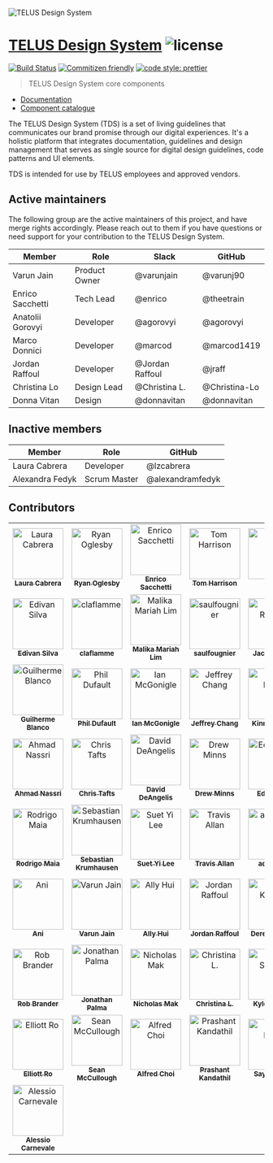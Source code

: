 ![TELUS Design System](https://cdn.rawgit.com/telusdigital/tds-core/1627991c/guide/Logo.svg)

# [TELUS Design System](https://tds.telus.com) ![license](https://img.shields.io/github/license/telus/tds-core.svg?style=flat-square)

[![Build Status][circle-image]][circle-url]
[![Commitizen friendly](https://img.shields.io/badge/commitizen-friendly-brightgreen.svg?style=for-the-badge)](http://commitizen.github.io/cz-cli/)
[![code style: prettier](https://img.shields.io/badge/code_style-prettier-ff69b4.svg?style=for-the-badge)](https://github.com/prettier/prettier)

> TELUS Design System core components

- [Documentation](https://tds.telus.com)
- [Component catalogue](https://tds.telus.com/components/index.html)

The TELUS Design System (TDS) is a set of living guidelines that communicates our brand promise through our digital experiences.
It's a holistic platform that integrates documentation, guidelines and design management that serves as single source for
digital design guidelines, code patterns and UI elements.

TDS is intended for use by TELUS employees and approved vendors.

## Active maintainers

The following group are the active maintainers of this project, and have merge rights accordingly. Please reach out to them if you have questions or need support for your contribution to the TELUS Design System.

| Member           | Role          | Slack           | GitHub        |
| ---------------- | ------------- | --------------- | ------------- |
| Varun Jain       | Product Owner | @varunjain      | @varunj90     |
| Enrico Sacchetti | Tech Lead     | @enrico         | @theetrain    |
| Anatolii Gorovyi | Developer     | @agorovyi       | @agorovyi     |
| Marco Donnici    | Developer     | @marcod         | @marcod1419   |
| Jordan Raffoul   | Developer     | @Jordan Raffoul | @jraff        |
| Christina Lo     | Design Lead   | @Christina L.   | @Christina-Lo |
| Donna Vitan      | Design        | @donnavitan     | @donnavitan   |

## Inactive members

| Member          | Role         | GitHub           |
| --------------- | ------------ | ---------------- |
| Laura Cabrera   | Developer    | @lzcabrera       |
| Alexandra Fedyk | Scrum Master | @alexandramfedyk |

## Contributors

<!-- ALL-CONTRIBUTORS-LIST:START - Do not remove or modify this section -->
<!-- prettier-ignore-start -->
<!-- markdownlint-disable -->
<table>
  <tr>
    <td align="center"><a href="https://github.com/lzcabrera"><img src="https://avatars3.githubusercontent.com/u/677496?v=4" width="100px;" alt="Laura Cabrera"/><br /><sub><b>Laura Cabrera</b></sub></a><br /><a href="#tds-lzcabrera" title=""></a></td>
    <td align="center"><a href="http://ryanogles.by"><img src="https://avatars0.githubusercontent.com/u/1375942?v=4" width="100px;" alt="Ryan Oglesby"/><br /><sub><b>Ryan Oglesby</b></sub></a><br /><a href="#tds-ryanoglesby08" title=""></a></td>
    <td align="center"><a href="http://theetrain.ca"><img src="https://avatars0.githubusercontent.com/u/12798751?v=4" width="100px;" alt="Enrico Sacchetti"/><br /><sub><b>Enrico Sacchetti</b></sub></a><br /><a href="#tds-theetrain" title=""></a></td>
    <td align="center"><a href="http://www.thetomharrison.com/"><img src="https://avatars0.githubusercontent.com/u/613921?v=4" width="100px;" alt="Tom Harrison"/><br /><sub><b>Tom Harrison</b></sub></a><br /><a href="#tds-tomharrison" title=""></a></td>
    <td align="center"><a href="http://www.telus.com"><img src="https://avatars1.githubusercontent.com/u/17018330?v=4" width="100px;" alt="Lucy"/><br /><sub><b>Lucy</b></sub></a><br /><a href="#tds-lucylist" title=""></a></td>
    <td align="center"><a href="https://github.com/marcod1419"><img src="https://avatars0.githubusercontent.com/u/10531523?v=4" width="100px;" alt="Marco Donnici"/><br /><sub><b>Marco Donnici</b></sub></a><br /><a href="#tds-marcod1419" title=""></a></td>
    <td align="center"><a href="http://www.lavamelon.com"><img src="https://avatars3.githubusercontent.com/u/3753196?v=4" width="100px;" alt="Bo Xing"/><br /><sub><b>Bo Xing</b></sub></a><br /><a href="#tds-xingbo828" title=""></a></td>
  </tr>
  <tr>
    <td align="center"><a href="https://github.com/codedavinci"><img src="https://avatars2.githubusercontent.com/u/17863803?v=4" width="100px;" alt="Edivan Silva"/><br /><sub><b>Edivan Silva</b></sub></a><br /><a href="#tds-codedavinci" title=""></a></td>
    <td align="center"><a href="https://github.com/claflamme"><img src="https://avatars1.githubusercontent.com/u/5008307?v=4" width="100px;" alt="claflamme"/><br /><sub><b>claflamme</b></sub></a><br /><a href="#tds-claflamme" title=""></a></td>
    <td align="center"><a href="https://github.com/malikalim1"><img src="https://avatars1.githubusercontent.com/u/27707082?v=4" width="100px;" alt="Malika Mariah Lim"/><br /><sub><b>Malika Mariah Lim</b></sub></a><br /><a href="#tds-malikalim1" title=""></a></td>
    <td align="center"><a href="https://github.com/saulfougnier"><img src="https://avatars2.githubusercontent.com/u/22059850?v=4" width="100px;" alt="saulfougnier"/><br /><sub><b>saulfougnier</b></sub></a><br /><a href="#tds-saulfougnier" title=""></a></td>
    <td align="center"><a href="https://github.com/jackreeves"><img src="https://avatars1.githubusercontent.com/u/9420407?v=4" width="100px;" alt="Jack Reeves"/><br /><sub><b>Jack Reeves</b></sub></a><br /><a href="#tds-jackreeves" title=""></a></td>
    <td align="center"><a href="https://github.com/jakent"><img src="https://avatars3.githubusercontent.com/u/4711480?v=4" width="100px;" alt="James Atherton Kent"/><br /><sub><b>James Atherton Kent</b></sub></a><br /><a href="#tds-jakent" title=""></a></td>
    <td align="center"><a href="https://github.com/ParkDan"><img src="https://avatars2.githubusercontent.com/u/4040680?v=4" width="100px;" alt="Dan Park"/><br /><sub><b>Dan Park</b></sub></a><br /><a href="#tds-ParkDan" title=""></a></td>
  </tr>
  <tr>
    <td align="center"><a href="http://www.doctrine-project.org"><img src="https://avatars1.githubusercontent.com/u/208883?v=4" width="100px;" alt="Guilherme Blanco"/><br /><sub><b>Guilherme Blanco</b></sub></a><br /><a href="#tds-guilhermeblanco" title=""></a></td>
    <td align="center"><a href="https://github.com/pdufault"><img src="https://avatars3.githubusercontent.com/u/145619?v=4" width="100px;" alt="Phil Dufault"/><br /><sub><b>Phil Dufault</b></sub></a><br /><a href="#tds-pdufault" title=""></a></td>
    <td align="center"><a href="https://github.com/ianMcHuge"><img src="https://avatars3.githubusercontent.com/u/21041962?v=4" width="100px;" alt="Ian McGonigle"/><br /><sub><b>Ian McGonigle</b></sub></a><br /><a href="#tds-ianMcHuge" title=""></a></td>
    <td align="center"><a href="https://github.com/Jebbie87"><img src="https://avatars0.githubusercontent.com/u/17952850?v=4" width="100px;" alt="Jeffrey Chang"/><br /><sub><b>Jeffrey Chang</b></sub></a><br /><a href="#tds-Jebbie87" title=""></a></td>
    <td align="center"><a href="https://github.com/kkwoker"><img src="https://avatars1.githubusercontent.com/u/5900772?v=4" width="100px;" alt="Kinnan Kwok"/><br /><sub><b>Kinnan Kwok</b></sub></a><br /><a href="#tds-kkwoker" title=""></a></td>
    <td align="center"><a href="http://jackmakesthings.com"><img src="https://avatars1.githubusercontent.com/u/3606708?v=4" width="100px;" alt="jack"/><br /><sub><b>jack</b></sub></a><br /><a href="#tds-jackmakesthings" title=""></a></td>
    <td align="center"><a href="https://github.com/nealmcgann"><img src="https://avatars0.githubusercontent.com/u/22376665?v=4" width="100px;" alt="nealmcgann"/><br /><sub><b>nealmcgann</b></sub></a><br /><a href="#tds-nealmcgann" title=""></a></td>
  </tr>
  <tr>
    <td align="center"><a href="https://www.ahmadnassri.com"><img src="https://avatars2.githubusercontent.com/u/183195?v=4" width="100px;" alt="Ahmad Nassri"/><br /><sub><b>Ahmad Nassri</b></sub></a><br /><a href="#tds-ahmadnassri" title=""></a></td>
    <td align="center"><a href="https://github.com/ctafts"><img src="https://avatars0.githubusercontent.com/u/782892?v=4" width="100px;" alt="Chris Tafts"/><br /><sub><b>Chris Tafts</b></sub></a><br /><a href="#tds-ctafts" title=""></a></td>
    <td align="center"><a href="https://github.com/DJDA"><img src="https://avatars2.githubusercontent.com/u/2502296?v=4" width="100px;" alt="David DeAngelis"/><br /><sub><b>David DeAngelis</b></sub></a><br /><a href="#tds-DJDA" title=""></a></td>
    <td align="center"><a href="http://www.drewminns.com"><img src="https://avatars0.githubusercontent.com/u/448452?v=4" width="100px;" alt="Drew Minns"/><br /><sub><b>Drew Minns</b></sub></a><br /><a href="#tds-drewminns" title=""></a></td>
    <td align="center"><a href="https://github.com/ethome"><img src="https://avatars2.githubusercontent.com/u/5311720?v=4" width="100px;" alt="Ed Thome"/><br /><sub><b>Ed Thome</b></sub></a><br /><a href="#tds-ethome" title=""></a></td>
    <td align="center"><a href="https://github.com/mattseburn"><img src="https://avatars3.githubusercontent.com/u/5891333?v=4" width="100px;" alt="mattseburn"/><br /><sub><b>mattseburn</b></sub></a><br /><a href="#tds-mattseburn" title=""></a></td>
    <td align="center"><a href="https://linkedin.com/in/wintorez"><img src="https://avatars0.githubusercontent.com/u/1269616?v=4" width="100px;" alt="Reza Sadr"/><br /><sub><b>Reza Sadr</b></sub></a><br /><a href="#tds-wintorez" title=""></a></td>
  </tr>
  <tr>
    <td align="center"><a href="http://rodrigomaia.me"><img src="https://avatars0.githubusercontent.com/u/2081077?v=4" width="100px;" alt="Rodrigo Maia"/><br /><sub><b>Rodrigo Maia</b></sub></a><br /><a href="#tds-rodrigomaia17" title=""></a></td>
    <td align="center"><a href="http://krumhausen.com"><img src="https://avatars3.githubusercontent.com/u/2011006?v=4" width="100px;" alt="Sebastian Krumhausen"/><br /><sub><b>Sebastian Krumhausen</b></sub></a><br /><a href="#tds-mrkrumhausen" title=""></a></td>
    <td align="center"><a href="https://github.com/sy-lee"><img src="https://avatars0.githubusercontent.com/u/2330366?v=4" width="100px;" alt="Suet Yi Lee"/><br /><sub><b>Suet Yi Lee</b></sub></a><br /><a href="#tds-sy-lee" title=""></a></td>
    <td align="center"><a href="https://github.com/travis-eh"><img src="https://avatars2.githubusercontent.com/u/1456613?v=4" width="100px;" alt="Travis Allan"/><br /><sub><b>Travis Allan</b></sub></a><br /><a href="#tds-travis-eh" title=""></a></td>
    <td align="center"><a href="https://github.com/aquirkles"><img src="https://avatars3.githubusercontent.com/u/32460479?v=4" width="100px;" alt="aquirkles"/><br /><sub><b>aquirkles</b></sub></a><br /><a href="#tds-aquirkles" title=""></a></td>
    <td align="center"><a href="https://github.com/gfroome"><img src="https://avatars1.githubusercontent.com/u/18177753?v=4" width="100px;" alt="gfroome"/><br /><sub><b>gfroome</b></sub></a><br /><a href="#tds-gfroome" title=""></a></td>
    <td align="center"><a href="https://github.com/githubjosh"><img src="https://avatars3.githubusercontent.com/u/224624?v=4" width="100px;" alt="Josh Arndt"/><br /><sub><b>Josh Arndt</b></sub></a><br /><a href="#tds-githubjosh" title=""></a></td>
  </tr>
  <tr>
    <td align="center"><a href="https://github.com/simpleimpulse"><img src="https://avatars2.githubusercontent.com/u/2739819?v=4" width="100px;" alt="Ani"/><br /><sub><b>Ani</b></sub></a><br /><a href="#tds-simpleimpulse" title=""></a></td>
    <td align="center"><a href="https://github.com/varunj90"><img src="https://avatars1.githubusercontent.com/u/3495961?v=4" width="100px;" alt="Varun Jain"/><br /><sub><b>Varun Jain</b></sub></a><br /><a href="#tds-varunj90" title=""></a></td>
    <td align="center"><a href="https://github.com/ah-arch"><img src="https://avatars2.githubusercontent.com/u/4450690?v=4" width="100px;" alt="Ally Hui"/><br /><sub><b>Ally Hui</b></sub></a><br /><a href="#tds-ah-arch" title=""></a></td>
    <td align="center"><a href="http://jordanraffoul.com"><img src="https://avatars0.githubusercontent.com/u/1036187?v=4" width="100px;" alt="Jordan Raffoul"/><br /><sub><b>Jordan Raffoul</b></sub></a><br /><a href="#tds-jraff" title=""></a></td>
    <td align="center"><a href="http://derekkramer.co"><img src="https://avatars2.githubusercontent.com/u/25651179?v=4" width="100px;" alt="Derek Kramer"/><br /><sub><b>Derek Kramer</b></sub></a><br /><a href="#tds-derekkramer" title=""></a></td>
    <td align="center"><a href="https://github.com/brastrullo"><img src="https://avatars2.githubusercontent.com/u/11504992?v=4" width="100px;" alt="Bradley Rastrullo"/><br /><sub><b>Bradley Rastrullo</b></sub></a><br /><a href="#tds-brastrullo" title=""></a></td>
    <td align="center"><a href="https://github.com/Andrew-K-Lam"><img src="https://avatars0.githubusercontent.com/u/931411?v=4" width="100px;" alt="Andrew Lam"/><br /><sub><b>Andrew Lam</b></sub></a><br /><a href="#tds-Andrew-K-Lam" title=""></a></td>
  </tr>
  <tr>
    <td align="center"><a href="http://rbrander.ca"><img src="https://avatars2.githubusercontent.com/u/968192?v=4" width="100px;" alt="Rob Brander"/><br /><sub><b>Rob Brander</b></sub></a><br /><a href="#tds-rbrander" title=""></a></td>
    <td align="center"><a href="https://github.com/jonathanpalma"><img src="https://avatars3.githubusercontent.com/u/12414771?v=4" width="100px;" alt="Jonathan Palma"/><br /><sub><b>Jonathan Palma</b></sub></a><br /><a href="#tds-jonathanpalma" title=""></a></td>
    <td align="center"><a href="https://github.com/nicmak"><img src="https://avatars2.githubusercontent.com/u/22725151?v=4" width="100px;" alt="Nicholas Mak"/><br /><sub><b>Nicholas Mak</b></sub></a><br /><a href="#tds-nicmak" title=""></a></td>
    <td align="center"><a href="https://github.com/Christina-Lo"><img src="https://avatars3.githubusercontent.com/u/42220619?v=4" width="100px;" alt="Christina L."/><br /><sub><b>Christina L.</b></sub></a><br /><a href="#tds-Christina-Lo" title=""></a></td>
    <td align="center"><a href="http://spaans.ca"><img src="https://avatars0.githubusercontent.com/u/14052?v=4" width="100px;" alt="Kyle Spaans"/><br /><sub><b>Kyle Spaans</b></sub></a><br /><a href="#tds-kspaans" title=""></a></td>
    <td align="center"><a href="https://github.com/affansajid"><img src="https://avatars3.githubusercontent.com/u/3418750?v=4" width="100px;" alt="Affan Sajid"/><br /><sub><b>Affan Sajid</b></sub></a><br /><a href="#tds-affansajid" title=""></a></td>
    <td align="center"><a href="https://github.com/coltonpowershifter"><img src="https://avatars3.githubusercontent.com/u/33848122?v=4" width="100px;" alt="Colton Buchanan"/><br /><sub><b>Colton Buchanan</b></sub></a><br /><a href="#tds-coltonpowershifter" title=""></a></td>
  </tr>
  <tr>
    <td align="center"><a href="http://www.techsamurais.com"><img src="https://avatars3.githubusercontent.com/u/1139851?v=4" width="100px;" alt="Elliott Ro"/><br /><sub><b>Elliott Ro</b></sub></a><br /><a href="#tds-ElliottJRo" title=""></a></td>
    <td align="center"><a href="http://architech.ca"><img src="https://avatars0.githubusercontent.com/u/31409656?v=4" width="100px;" alt="Sean McCullough"/><br /><sub><b>Sean McCullough</b></sub></a><br /><a href="#tds-smm-telus" title=""></a></td>
    <td align="center"><a href="https://github.com/alfredctchoi"><img src="https://avatars2.githubusercontent.com/u/5086190?v=4" width="100px;" alt="Alfred Choi"/><br /><sub><b>Alfred Choi</b></sub></a><br /><a href="#tds-alfredctchoi" title=""></a></td>
    <td align="center"><a href="https://github.com/pkandathil"><img src="https://avatars1.githubusercontent.com/u/1751772?v=4" width="100px;" alt="Prashant Kandathil"/><br /><sub><b>Prashant Kandathil</b></sub></a><br /><a href="#tds-pkandathil" title=""></a></td>
    <td align="center"><a href="https://github.com/saydex"><img src="https://avatars0.githubusercontent.com/u/49663423?v=4" width="100px;" alt="Sayde Deng"/><br /><sub><b>Sayde Deng</b></sub></a><br /><a href="#tds-saydex" title=""></a></td>
    <td align="center"><a href="https://github.com/agorovyi"><img src="https://avatars3.githubusercontent.com/u/26413531?v=4" width="100px;" alt="Anatolii Gorovyi"/><br /><sub><b>Anatolii Gorovyi</b></sub></a><br /><a href="#tds-agorovyi" title=""></a></td>
    <td align="center"><a href="https://github.com/brendanpowershifter"><img src="https://avatars1.githubusercontent.com/u/25777936?v=4" width="100px;" alt="Brendan Betts"/><br /><sub><b>Brendan Betts</b></sub></a><br /><a href="#tds-brendanpowershifter" title=""></a></td>
  </tr>
  <tr>
    <td align="center"><a href="https://github.com/cuginoAle"><img src="https://avatars3.githubusercontent.com/u/1298616?v=4" width="100px;" alt="Alessio Carnevale"/><br /><sub><b>Alessio Carnevale</b></sub></a><br /><a href="#tds-cuginoAle" title=""></a></td>
  </tr>
</table>

<!-- markdownlint-enable -->
<!-- prettier-ignore-end -->
<!-- ALL-CONTRIBUTORS-LIST:END -->

[circle-url]: https://circleci.com/gh/telus/tds-core
[circle-image]: https://img.shields.io/circleci/project/github/telus/tds-core/master.svg?style=for-the-badge&logo=circleci
[npm-url]: https://www.npmjs.com/package/@telus/tds-core
[npm-image]: https://img.shields.io/npm/v/@telus/tds-core.svg?style=for-the-badge&logo=npm
